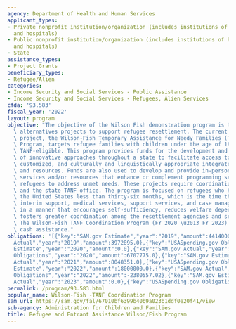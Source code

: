 ```yaml
---
agency: Department of Health and Human Services
applicant_types:
- Private nonprofit institution/organization (includes institutions of higher education
  and hospitals)
- Public nonprofit institution/organization (includes institutions of higher education
  and hospitals)
- State
assistance_types:
- Project Grants
beneficiary_types:
- Refugee/Alien
categories:
- Income Security and Social Services - Public Assistance
- Income Security and Social Services - Refugees, Alien Services
cfda: '93.583'
fiscal_year: '2022'
layout: program
objective: "The objective of the Wilson Fish demonstration program is to develop innovative\
  \ alternatives projects to support refugee resettlement. The current alternative\
  \ project, the Wilson-Fish Temporary Assistance for Needy Families (TANF) Coordination\
  \ Program, targets refugee families with children under the age of 18 and who are\
  \ TANF-eligible. This program provides funds for the development and implementation\
  \ of innovative approaches throughout a state to facilitate access to relevant,\
  \ customized, and culturally and linguistically appropriate integrated services\
  \ and resources. Funds are also used to develop and provide in-person and remote\
  \ services and/or resources that enhance or complement programming serving TANF-eligible\
  \ refugees to address unmet needs. These projects require coordination between recipients\
  \ and the state TANF office. The program is focused on refugees who have been in\
  \ the United States less than thirty-six months, which is the time they can receive\
  \ interim support, medical services, support services, and case management, as needed,\
  \ in a manner that encourages self-sufficiency, reduces welfare dependency, and\
  \ fosters greater coordination among the resettlement agencies and service providers.\
  \ The Wilson-Fish TANF Coordination Program (FY 2020 \u2013 FY 2023) does not include\
  \ cash assistance."
obligations: '[{"key":"SAM.gov Estimate","year":"2019","amount":4414000.0},{"key":"SAM.gov
  Actual","year":"2019","amount":3972895.0},{"key":"USASpending.gov Obligations","year":"2019","amount":3972895.0},{"key":"SAM.gov
  Estimate","year":"2020","amount":0.0},{"key":"SAM.gov Actual","year":"2020","amount":6707775.0},{"key":"USASpending.gov
  Obligations","year":"2020","amount":6707775.0},{"key":"SAM.gov Estimate","year":"2021","amount":8200000.0},{"key":"SAM.gov
  Actual","year":"2021","amount":8048351.0},{"key":"USASpending.gov Obligations","year":"2021","amount":7060626.41},{"key":"SAM.gov
  Estimate","year":"2022","amount":18000000.0},{"key":"SAM.gov Actual","year":"2022","amount":3527469.0},{"key":"USASpending.gov
  Obligations","year":"2022","amount":-2380557.02},{"key":"SAM.gov Estimate","year":"2023","amount":11174592.0},{"key":"SAM.gov
  Actual","year":"2023","amount":0.0},{"key":"USASpending.gov Obligations","year":"2023","amount":11126217.88}]'
permalink: /program/93.583.html
popular_name: Wilson-Fish -TANF Coordination Program
sam_url: https://sam.gov/fal/67010bf6399b40b9a023b1ddf0e20f41/view
sub-agency: Administration for Children and Families
title: Refugee and Entrant Assistance Wilson/Fish Program
---
```


